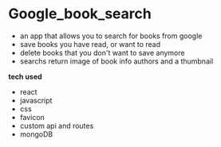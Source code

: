 # Google_book_search

  - an app that allows you to search for books from google
  - save books you have read, or want to read
  - delete books that you don't want to save anymore
  - searchs return image of book info authors and a thumbnail

**tech used**

 - react
 - javascript
 - css
 - favicon
 - custom api and routes
 - mongoDB

 